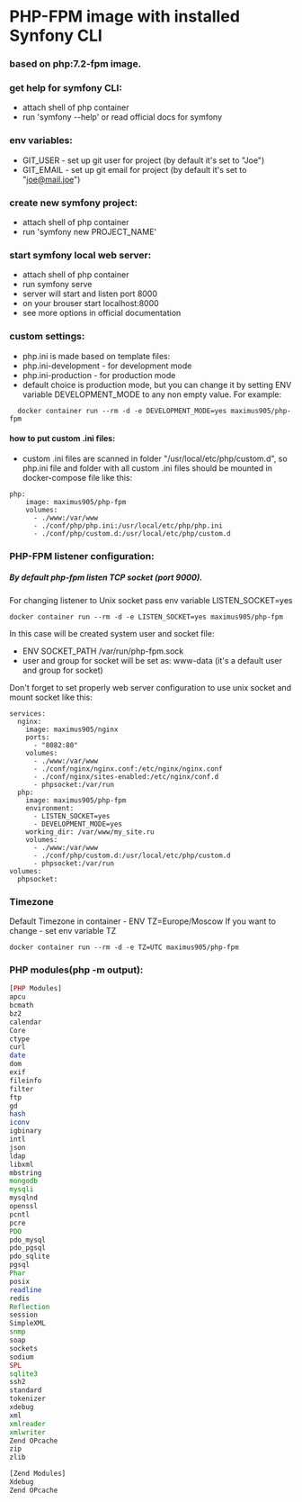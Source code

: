 # PHP-FPM image with installed Synfony CLI
### based on php:7.2-fpm image.
### get help for symfony CLI:
* attach shell of php container
* run 'symfony --help' or read official docs for symfony
### env variables:
* GIT_USER - set up git user for project (by default it's set to "Joe")
* GIT_EMAIL - set up git email for project (by default it's set to "joe@mail.joe")
### create new symfony project:
* attach shell of php container
* run 'symfony new PROJECT_NAME'
### start symfony local web server:
* attach shell of php container
* run symfony serve
* server will start and listen port 8000
* on your brouser start localhost:8000
* see more options in official documentation
### custom settings:
* php.ini is made based on template files:
* php.ini-development - for development mode
* php.ini-production - for production mode
* default choice is production mode, but you can change it by setting ENV variable DEVELOPMENT_MODE to any non empty value. For example:
```
  docker container run --rm -d -e DEVELOPMENT_MODE=yes maximus905/php-fpm
```
#### how to put custom .ini files:
* custom .ini files are scanned in folder "/usr/local/etc/php/custom.d",
so php.ini file and folder with all custom .ini files should be mounted in docker-compose file like this:
```
php:
    image: maximus905/php-fpm
    volumes:
      - ./www:/var/www
      - ./conf/php/php.ini:/usr/local/etc/php/php.ini
      - ./conf/php/custom.d:/usr/local/etc/php/custom.d
```
### PHP-FPM listener configuration:
##### By default php-fpm listen TCP socket (port 9000).
For changing listener to Unix socket pass env variable LISTEN_SOCKET=yes
``` 
docker container run --rm -d -e LISTEN_SOCKET=yes maximus905/php-fpm
```
In this case will be created system user and socket file:
* ENV SOCKET_PATH /var/run/php-fpm.sock
* user and group for socket will be set as: www-data (it's a default user and group for socket)

Don't forget to set properly web server configuration to use unix socket and mount socket like this:
```
services:
  nginx:
    image: maximus905/nginx
    ports:
      - "8082:80"
    volumes:
      - ./www:/var/www
      - ./conf/nginx/nginx.conf:/etc/nginx/nginx.conf
      - ./conf/nginx/sites-enabled:/etc/nginx/conf.d
      - phpsocket:/var/run
  php:
    image: maximus905/php-fpm
    environment:
      - LISTEN_SOCKET=yes
      - DEVELOPMENT_MODE=yes
    working_dir: /var/www/my_site.ru
    volumes:
      - ./www:/var/www
      - ./conf/php/custom.d:/usr/local/etc/php/custom.d
      - phpsocket:/var/run
volumes:
  phpsocket:
```

### Timezone
Default Timezone in container - ENV TZ=Europe/Moscow
If you want to change - set env variable TZ 
``` 
docker container run --rm -d -e TZ=UTC maximus905/php-fpm
```
### PHP modules(php -m output):
``` php
[PHP Modules]
apcu
bcmath
bz2
calendar
Core
ctype
curl
date
dom
exif
fileinfo
filter
ftp
gd
hash
iconv
igbinary
intl
json
ldap
libxml
mbstring
mongodb
mysqli
mysqlnd
openssl
pcntl
pcre
PDO
pdo_mysql
pdo_pgsql
pdo_sqlite
pgsql
Phar
posix
readline
redis
Reflection
session
SimpleXML
snmp
soap
sockets
sodium
SPL
sqlite3
ssh2
standard
tokenizer
xdebug
xml
xmlreader
xmlwriter
Zend OPcache
zip
zlib

[Zend Modules]
Xdebug
Zend OPcache      
```